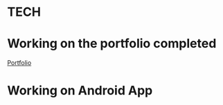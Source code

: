 # TECH
# Working on the portfolio completed 
[Portfolio](https://www.lokeshdev.in/)

# Working on Android App 
